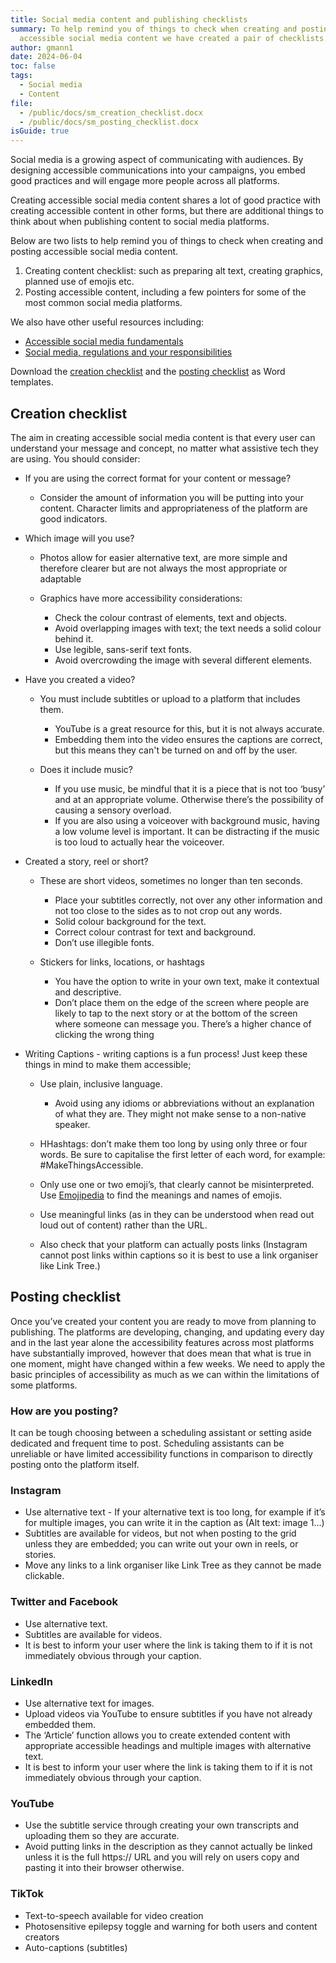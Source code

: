```yaml
---
title: Social media content and publishing checklists
summary: To help remind you of things to check when creating and posting
  accessible social media content we have created a pair of checklists.
author: gmann1
date: 2024-06-04
toc: false
tags:
  - Social media
  - Content
file:
  - /public/docs/sm_creation_checklist.docx
  - /public/docs/sm_posting_checklist.docx
isGuide: true
---
```

Social media is a growing aspect of communicating with audiences. By designing accessible communications into your campaigns, you embed good practices and will engage more people across all platforms.

Creating accessible social media content shares a lot of good practice with creating accessible content in other forms, but there are additional things to think about when publishing content to social media platforms.

Below are two lists to help remind you of things to check when creating and posting accessible social media content. 

1. Creating content checklist: such as preparing alt text, creating graphics, planned use of emojis etc. 
2. Posting accessible content, including a few pointers for some of the most common social media platforms.

We also have other useful resources including:

* [Accessible social media fundamentals](https://www.makethingsaccessible.com/guides/accessible-social-media-fundamentals/)
* [Social media, regulations and your responsibilities](https://www.makethingsaccessible.com/guides/social-media-and-your-responsibilities/)

Download the [creation checklist](/docs/sm_creation_checklist.docx) and the [posting checklist](/docs/sm_posting_checklist.docx) as Word templates.

## Creation checklist

The aim in creating accessible social media content is that every user can understand your message and concept, no matter what assistive tech they are using. You should consider:

* If you are using the correct format for your content or message?

  * Consider the amount of information you will be putting into your content. Character limits and appropriateness of the platform are good indicators.
* Which image will you use?

  * Photos allow for easier alternative text, are more simple and therefore clearer but are not always the most appropriate or adaptable
  * Graphics have more accessibility considerations:

    * Check the colour contrast of elements, text and objects.
    * Avoid overlapping images with text; the text needs a solid colour behind it.
    * Use legible, sans-serif text fonts.
    * Avoid overcrowding the image with several different elements.
* Have you created a video?

  * You must include subtitles or upload to a platform that includes them.

    * YouTube is a great resource for this, but it is not always accurate.
    * Embedding them into the video ensures the captions are correct, but this means they can't be turned on and off by the user.
  * Does it include music?

    * If you use music, be mindful that it is a piece that is not too ‘busy’ and at an appropriate volume. Otherwise there’s the possibility of causing a sensory overload.
    * If you are also using a voiceover with background music, having a low volume level is important. It can be distracting if the music is too loud to actually hear the voiceover. 
* Created a story, reel or short?

  * These are short videos, sometimes no longer than ten seconds.

    * Place your subtitles correctly, not over any other information and not too close to the sides as to not crop out any words.
    * Solid colour background for the text.
    * Correct colour contrast for text and background.
    * Don’t use illegible fonts.
  * Stickers for links, locations, or hashtags

    * You have the option to write in your own text, make it contextual and descriptive.
    * Don’t place them on the edge of the screen where people are likely to tap to the next story or at the bottom of the screen where someone can message you. There’s a higher chance of clicking the wrong thing
* Writing Captions - writing captions is a fun process! Just keep these things in mind to make them accessible;

  * Use plain, inclusive language.

    * Avoid using any idioms or abbreviations without an explanation of what they are. They might not make sense to a non-native speaker.
  * HHashtags: don’t make them too long by using only three or four words. Be sure to capitalise the first letter of each word, for example: #MakeThingsAccessible.
  * Only use one or two emoji’s, that clearly cannot be misinterpreted. Use [Emojipedia](https://emojipedia.org/) to find the meanings and names of emojis.
  * Use meaningful links (as in they can be understood when read out loud out of content) rather than the URL. 
  * Also check that your platform can actually posts links (Instagram cannot post links within captions so it is best to use a link organiser like Link Tree.)

## Posting checklist

Once you’ve created your content you are ready to move from planning to publishing. The platforms are developing, changing, and updating every day and in the last year alone the accessibility features across most platforms have substantially improved, however that does mean that what is true in one moment, might have changed within a few weeks. We need to apply the basic principles of accessibility as much as we can within the limitations of some platforms.

### How are you posting?

It can be tough choosing between a scheduling assistant or setting aside dedicated and frequent time to post. Scheduling assistants can be unreliable or have limited accessibility functions in comparison to directly posting onto the platform itself.

### Instagram

* Use alternative text - If your alternative text is too long, for example if it’s for multiple images, you can write it in the caption as (Alt text: image 1…)
* Subtitles are available for videos, but not when posting to the grid unless they are embedded; you can write out your own in reels, or stories.
* Move any links to a link organiser like Link Tree as they cannot be made clickable.

### Twitter and Facebook

* Use alternative text.
* Subtitles are available for videos.
* It is best to inform your user where the link is taking them to if it is not immediately obvious through your caption.

### LinkedIn

* Use alternative text for images.
* Upload videos via YouTube to ensure subtitles if you have not already embedded them.
* The ‘Article’ function allows you to create extended content with appropriate accessible headings and multiple images with alternative text.
* It is best to inform your user where the link is taking them to if it is not immediately obvious through your caption.

### YouTube

* Use the subtitle service through creating your own transcripts and uploading them so they are accurate.
* Avoid putting links in the description as they cannot actually be linked unless it is the full https:// URL and you will rely on users copy and pasting it into their browser otherwise.

### TikTok

* Text-to-speech available for video creation
* Photosensitive epilepsy toggle and warning for both users and content creators
* Auto-captions (subtitles)
